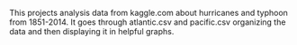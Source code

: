 This projects analysis data from kaggle.com about hurricanes and typhoon from 1851-2014. It goes through atlantic.csv and pacific.csv organizing the data and then displaying it in helpful graphs.